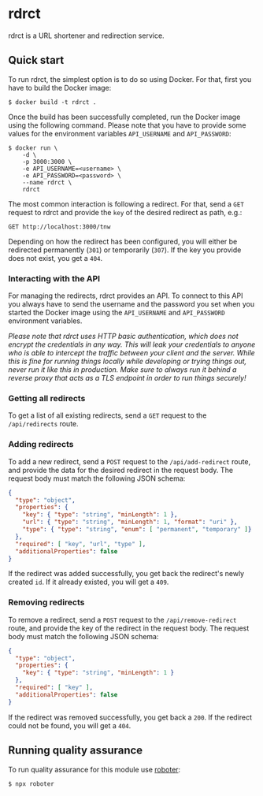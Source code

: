 # rdrct

rdrct is a URL shortener and redirection service.

## Quick start

To run rdrct, the simplest option is to do so using Docker. For that, first you have to build the Docker image:

```shell
$ docker build -t rdrct .
```

Once the build has been successfully completed, run the Docker image using the following command. Please note that you have to provide some values for the environment variables `API_USERNAME` and `API_PASSWORD`:

```shell
$ docker run \
    -d \
    -p 3000:3000 \
    -e API_USERNAME=<username> \
    -e API_PASSWORD=<password> \
    --name rdrct \
    rdrct
```

The most common interaction is following a redirect. For that, send a `GET` request to rdrct and provide the `key` of the desired redirect as path, e.g.:

```
GET http://localhost:3000/tnw
```

Depending on how the redirect has been configured, you will either be redirected permanently (`301`) or temporarily (`307`). If the key you provide does not exist, you get a `404`.

### Interacting with the API

For managing the redirects, rdrct provides an API. To connect to this API you always have to send the username and the password you set when you started the Docker image using the `API_USERNAME` and `API_PASSWORD` environment variables.

*Please note that rdrct uses HTTP basic authentication, which does not encrypt the credentials in any way. This will leak your credentials to anyone who is able to intercept the traffic between your client and the server. While this is fine for running things locally while developing or trying things out, never run it like this in production. Make sure to always run it behind a reverse proxy that acts as a TLS endpoint in order to run things securely!*

### Getting all redirects

To get a list of all existing redirects, send a `GET` request to the `/api/redirects` route.

### Adding redirects

To add a new redirect, send a `POST` request to the `/api/add-redirect` route, and provide the data for the desired redirect in the request body. The request body must match the following JSON schema:

```json
{
  "type": "object",
  "properties": {
    "key": { "type": "string", "minLength": 1 },
    "url": { "type": "string", "minLength": 1, "format": "uri" },
    "type": { "type": "string", "enum": [ "permanent", "temporary" ]}
  },
  "required": [ "key", "url", "type" ],
  "additionalProperties": false
}
```

If the redirect was added successfully, you get back the redirect's newly created `id`. If it already existed, you will get a `409`.

### Removing redirects

To remove a redirect, send a `POST` request to the `/api/remove-redirect` route, and provide the key of the redirect in the request body. The request body must match the following JSON schema:

```json
{
  "type": "object",
  "properties": {
    "key": { "type": "string", "minLength": 1 }
  },
  "required": [ "key" ],
  "additionalProperties": false
}
```

If the redirect was removed successfully, you get back a `200`. If the redirect could not be found, you will get a `404`.

## Running quality assurance

To run quality assurance for this module use [roboter](https://www.npmjs.com/package/roboter):

```shell
$ npx roboter
```
